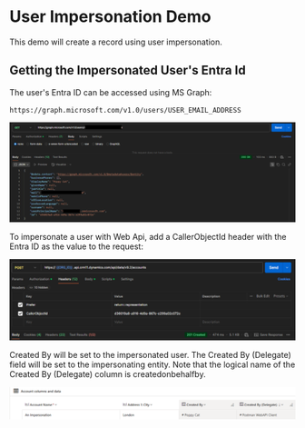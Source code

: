# User Impersonation Demo

This demo will create a record using user impersonation.

## Getting the Impersonated User's Entra Id

The user's Entra ID can be accessed using MS Graph:

```url
https://graph.microsoft.com/v1.0/users/USER_EMAIL_ADDRESS
```

![get id](./screens/ui_get_id.png)

To impersonate a user with Web Api, add a CallerObjectId header with the Entra
ID as the value to the request:

![create request](./screens/ui_create_request.png)

Created By will be set to the impersonated user. The Created By (Delegate) field
will be set to the impersonating entity. Note that the logical name of the
Created By (Delegate) column is createdonbehalfby.

![the new record](./screens/ui_table_view.png)
